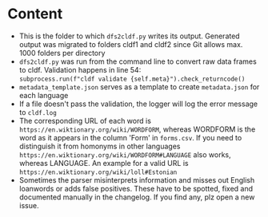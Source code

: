 # Content

- This is the folder to which ```dfs2cldf.py``` writes its output. Generated output was migrated to folders cldf1 and cldf2 since Git allows max. 1000 folders per directory
- ```dfs2cldf.py``` was run from the command line to convert raw data frames to cldf. Validation happens in line 54:  
```subprocess.run(f"cldf validate {self.meta}").check_returncode()```
- ```metadata_template.json``` serves as a template to create ```metadata.json``` for each language
- If a file doesn't pass the validation, the logger will log the error message to ```cldf.log```
- The corresponding URL of each word is ```https://en.wiktionary.org/wiki/WORDFORM```, whereas WORDFORM is the word as it appears in the column 'Form' in ```forms.csv```. If you need to distinguish it from homonyms in other languages ```https://en.wiktionary.org/wiki/WORDFORM#LANGUAGE``` also works, whereas LANGUAGE. An example for a valid URL is ```https://en.wiktionary.org/wiki/loll#Estonian```
- Sometimes the parser misinterprets information and misses out English loanwords or adds false positives. These have to be spotted, fixed and documented manually in the changelog. If you find any, plz open a new issue.